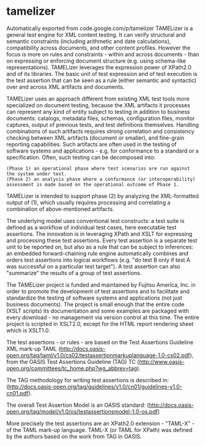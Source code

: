 # tamelizer
Automatically exported from code.google.com/p/tamelizer
TAMELizer is a general test engine for XML content testing. It can verify structural and semantic constraints (including arithmetic and date calculations), compatibility across documents, and other content profiles. However the focus is more on rules and constraints - within and across documents - than on expressing or enforcing document structure (e.g. using schema-like representations). TAMELizer leverages the expression power of XPath2.0 and of its libraries. The basic unit of test expression and of test execution is the test assertion that can be seen as a rule (either semantic and syntactic) over and across XML artifacts and documents.

TAMELizer uses an approach different from existing XML test tools more specialized on document testing, because the XML artifacts it processes can represent any kind of entity subject to testing in addition to business documents: catalogs, metadata files, schemas, configuration files, monitor captures, output of previous tests, and test definitions themselves. Handling combinations of such artifacts requires strong correlation and consistency checking between XML artifacts (document or smaller), and fine-grain reporting capabilities. Such artifacts are often used in the testing of software systems and applications - e.g. for conformance to a standard or a specification. Often, such testing can be decomposed into:

    (Phase 1) an operational phase where test scenarios are run against the system under test.
    (Phase 2) an analysis phase where a conformance (or interoperability) assessment is made based on the operational outcome of Phase 1. 

TAMELizer is intended to support phase (2) by analyzing the XML-formatted output of (1), which usually requires processing and correlating a combination of above-mentioned artifacts.

The underlying model uses conventional test constructs: a test suite is defined as a workflow of individual test cases, here executable test assertions. The innovation is in leveraging XPath and XSLT for expressing and processing these test assertions. Every test assertion is a separate test unit to be reported on, but also as a rule that can be subject to inferences: an embedded forward-chaining rule engine automatically combines and orders test assertions into logical workflows (e.g. "do test B only if test A was successful on a particular test target"). A test assertion can also "summarize" the results of a group of test assertions.

The TAMELizer project is funded and maintained by Fujitsu America, Inc. in order to promote the development of test assertions and to facilitate and standardize the testing of software systems and applications (not just business documents). The project is small enough that the entire code (XSLT scripts) its documentation and some examples are packaged with every download - no management via version control at this time. The entire project is scripted in XSLT2.0, except for the HTML report rendering sheet which is XSLT1.0.

The test assertions - or rules - are based on the Test Assertions Guideline XML mark-up TAML (http://docs.oasis-open.org/tag/taml/v1.0/cs02/testassertionmarkuplanguage-1.0-cs02.pdf), from the OASIS Test Assertions Guideline (TAG) TC (http://www.oasis-open.org/committees/tc_home.php?wg_abbrev=tag).

The TAG methodology for writing test assertions is described in: (http://docs.oasis-open.org/tag/guidelines/v1.0/cn01/guidelines-v1.0-cn01.pdf).

The overall Test Assertion Model is an OASIS standard: (http://docs.oasis-open.org/tag/model/v1.0/os/testassertionsmodel-1.0-os.pdf)

More precisely the test assertions are an XPath2.0 extension - "TAML-X" - of the TAML mark-up language. TAML-X (or TAML for XPath) was defined by the authors based on the work from TAG in OASIS.
